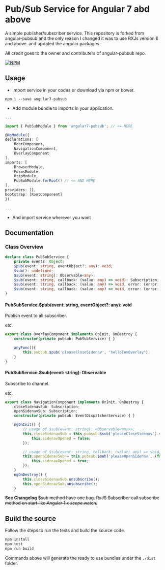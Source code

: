 # Pub/Sub Service for Angular 7 abd above

A simple publisher/subscriber service.
This repository is forked from angular-pubsub and 
the only reason I changed it was to use RXJs version 6 and above. and updated the angular packages.

All credit goes to the owner and contributers of angular-pubsub repo.

[![NPM](https://nodei.co/npm/angular7-pubsub.png?downloads=true&stars=true)](https://nodei.co/npm/angular7-pubsub/)

## Usage

- Import service in your codes or download via npm or bower.

`npm i --save angular7-pubsub`

- Add module bundle to imports in your application.

```typescript
...

import { PubSubModule } from 'angular7-pubsub'; // <= HERE

@NgModule({
declarations: [
    RootComponent,
    NavigationComponent,
    OverlayComponent
],
imports: [
    BrowserModule,
    FormsModule,
    HttpModule,
    PubSubModule.forRoot() // <= AND HERE
],
providers: [], 
bootstrap: [RootComponent]
})

...
```

- And import service wherever you want

## Documentation

### Class Overview

```typescript
declare class PubSubService {
    private events: Object;
    $pub(event: string, eventObject?: any): void;
    $sub(): undefined;
    $sub(event: string): Observable<any>;
    $sub(event: string, callback: (value: any) => void): Subscription;
    $sub(event: string, callback: (value: any) => void, error: (error: any) => void): Subscription;
    $sub(event: string, callback: (value: any) => void, error: (error: any) => void, complete: () => void): Subscription;
}
```

#### PubSubService.$pub(event: string, eventObject?: any): void

Publish event to all subscriber.

etc.

```typescript
export class OverlayComponent implements OnInit, OnDestroy {
    constructor(private pubsub: PubSubService) { }

    anyFunc(){
        this.pubsub.$pub('pleaseCloseSidenav', 'helloIAmOverlay');
    }
}
```

#### PubSubService.$sub(event: string): Observable<any>

Subscribe to channel.

etc.

```typescript
export class NavigationComponent implements OnInit, OnDestroy {
    closeSidenavSub: Subscription;
    openSidenavSub: Subscription;
    constructor(private pubsub: EventDispatcherService) { }

    ngOnInit() {
        // usage of $sub(event: string): <Observable<any>>;
        this.closeSidenavSub = this.pubsub.$sub('pleaseCloseSidenav').subscribe((from) => {
            this.sidenavOpened = false;
        });

        // usage of $sub(event: string, callback: (value: any) => void, error?: (error: any) => void, complete?: () => void): Subscription;
        this.openSidenavSub = this.pubsub.$sub('pleaseOpenSidenav', (from) => {
            this.sidenavOpened = true;
        });
    }
    ngOnDestroy() {
        this.closeSidenavSub.unsubscribe();
        this.openSidenavSub.unsubscribe();
    }
```

**See Changelog** ~~$sub method have one bug. RxJS Subscriber call subscribe method on start like Angular 1.x $scope.$watch.~~

## Build the source

Follow the steps to run the tests and build the source code.

```sh
npm install
npm test
npm run build
```

Commands above will generate the ready to use bundles under the `./dist` folder.
